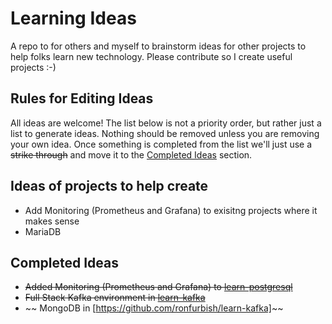 # Learning Ideas

A repo to for others and myself to brainstorm ideas for other projects to help folks learn new technology. Please contribute so I create useful projects :-)

## Rules for Editing Ideas

All ideas are welcome!  The list below is not a priority order, but rather just a list to generate ideas.  Nothing should be removed unless you are removing your own idea.  Once something is completed from the list we'll just use a ~~strike through~~ and move it to the [Completed Ideas](https://github.com/ronfurbish/learning-ideas/edit/main/README.md#completed-ideas) section.

## Ideas of projects to help create


- Add Monitoring (Prometheus and Grafana) to exisitng projects where it makes sense
- MariaDB



## Completed Ideas
- ~~Added Monitoring (Prometheus and Grafana) to [learn-postgresql](https://github.com/ronfurbish/learn-postgresql)~~
- ~~Full Stack Kafka environment in [learn-kafka](https://github.com/ronfurbish/learn-kafka)~~
- ~~ MongoDB in [https://github.com/ronfurbish/learn-kafka]~~
